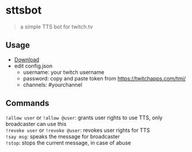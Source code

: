 # sttsbot
> a simple TTS bot for twitch.tv

## Usage
- [Download](https://google.de)
- edit config.json
  - username: your twitch username
  - password: copy and paste token from https://twitchapps.com/tmi/
  - channels: #yourchannel

## Commands
`!allow user` or `!allow @user`: grants user rights to use TTS, only broadcaster can use this  
`!revoke user` or `!revoke @user`: revokes user rights for TTS  
`!say msg`: speaks the message for broadcaster  
`!stop`: stops the current message, in case of abuse
